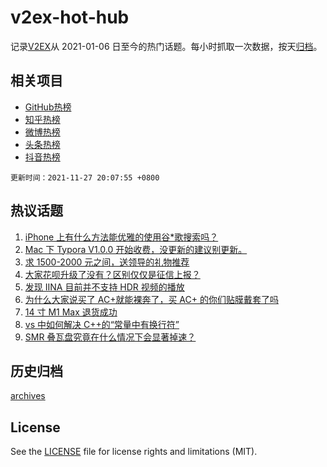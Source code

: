 # v2ex-hot-hub

 记录[V2EX](https://www.v2ex.com/)从 2021-01-06 日至今的热门话题。每小时抓取一次数据，按天[归档](archives)。
 
 ## 相关项目

- [GitHub热榜](https://github.com/snaildev/github-hot-hub)
- [知乎热榜](https://github.com/snaildev/zhihu-hot-hub)
- [微博热榜](https://github.com/snaildev/weibo-hot-hub)
- [头条热榜](https://github.com/snaildev/toutiao-hot-hub)
- [抖音热榜](https://github.com/snaildev/douyin-hot-hub)


 `更新时间：2021-11-27 20:07:55 +0800`

## 热议话题

1. [iPhone 上有什么方法能优雅的使用谷*歌搜索吗？](https://www.v2ex.com/t/818326)
1. [Mac 下 Typora V1.0.0 开始收费，没更新的建议别更新。](https://www.v2ex.com/t/818303)
1. [求 1500-2000 元之间，送领导的礼物推荐](https://www.v2ex.com/t/818276)
1. [大家花呗升级了没有？区别仅仅是征信上报？](https://www.v2ex.com/t/818336)
1. [发现 IINA 目前并不支持 HDR 视频的播放](https://www.v2ex.com/t/818282)
1. [为什么大家说买了 AC+就能裸奔了，买 AC+ 的你们贴膜戴套了吗](https://www.v2ex.com/t/818243)
1. [14 寸 M1 Max 退货成功](https://www.v2ex.com/t/818301)
1. [vs 中如何解决 C++的“常量中有换行符”](https://www.v2ex.com/t/818321)
1. [SMR 叠瓦盘究竟在什么情况下会显著掉速？](https://www.v2ex.com/t/818254)

## 历史归档

[archives](archives)

## License

See the [LICENSE](LICENSE) file for license rights and limitations (MIT).
